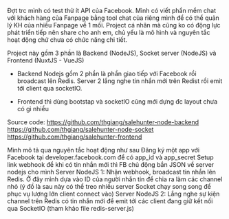 Đợt trc mình có test thử ít API của Facebook. Mình có viết phần mềm chat với khách hàng của Fanpage bằng tool chat của riêng mình để có thể quản lý KH của nhiều Fanpage về 1 mối.
Project cá nhân mà cũng ko có động lực phát triển tiếp nên share cho anh em, chủ yếu là mô hình và nguyên tắc hoạt động chứ chưa có chức năng chi tiết.

Project này gồm 3 phần là Backend (NodeJS), Socket server (NodeJS) và Frontend (NuxtJS - VueJS)

- Backend Nodejs gồm 2 phần là phần giao tiếp với Facebook rồi broadcast lên Redis. Server 2 lắng nghe tin nhắn mới trên Redist rồi emit tới client qua socketIO.

 - Frontend thì dùng bootstap và socketIO cũng mới dựng đc layout chưa có gì nhiều

Source code:
https://github.com/thgiang/salehunter-node-backend
https://github.com/thgiang/salehunter-node-socket
https://github.com/thgiang/salehunter-frontend

Mình mô tả qua nguyên tắc hoạt động như sau
Đăng ký một app với Facebook tại developer.facebook.com để có app_id và app_secret
Setup link webhook để khi có tin nhắn mới thì FB chủ động bắn JSON về server nodejs cho mình
Server NodeJS 1: Nhận webhook, broadcast tin nhắn lên Redis. Ở đây mình dựa vào ID của người nhắn tin để chia ra làm các channel nhỏ (ý đồ là sau này có thể treo nhiều server Socket chạy song song để phục vụ lượng lớn client connect vào)
Server NodeJS 2: Lắng nghe sự kiện channel trên Redis có tin nhắn mới để emit tới các client đang giữ kết nối qua SocketIO (tham khảo file redis-server.js)
